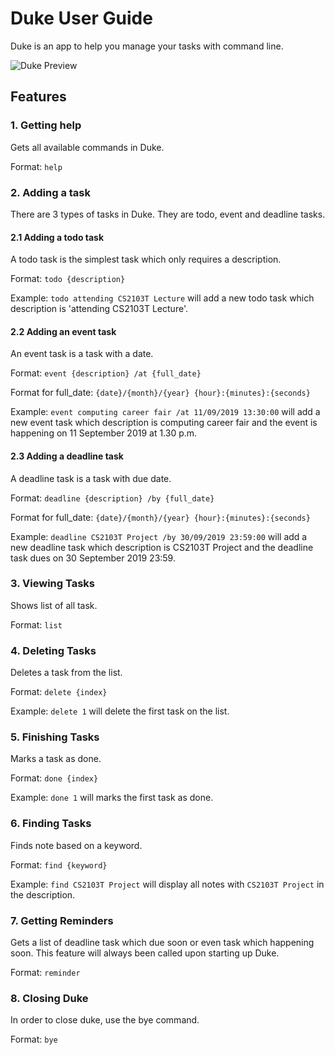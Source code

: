 # Duke User Guide

Duke is an app to help you manage your tasks with command line.

![Duke Preview](/Ui.png)

## Features

### 1. Getting help

Gets all available commands in Duke.

Format: `help`

### 2. Adding a task

There are 3 types of tasks in Duke. They are todo, event and deadline tasks.

#### 2.1 Adding a todo task

A todo task is the simplest task which only requires a description.

Format: `todo {description}`

Example: `todo attending CS2103T Lecture` will add a new todo task which description is 'attending CS2103T Lecture'.

#### 2.2 Adding an event task

An event task is a task with a date.

Format: `event {description} /at {full_date}`

Format for full_date: `{date}/{month}/{year} {hour}:{minutes}:{seconds}`

Example: `event computing career fair /at 11/09/2019 13:30:00` will add a new event task which description is computing career fair and the event is happening on 11 September 2019 at 1.30 p.m.

#### 2.3 Adding a deadline task

A deadline task is a task with due date.

Format: `deadline {description} /by {full_date}`

Format for full_date: `{date}/{month}/{year} {hour}:{minutes}:{seconds}`

Example: `deadline CS2103T Project /by 30/09/2019 23:59:00` will add a new deadline task which description is CS2103T Project and the deadline task dues on 30 September 2019 23:59.

### 3. Viewing Tasks

Shows list of all task.

Format: `list`

### 4. Deleting Tasks

Deletes a task from the list.

Format: `delete {index}`

Example: `delete 1` will delete the first task on the list.

### 5. Finishing Tasks

Marks a task as done.

Format: `done {index}`

Example: `done 1` will marks the first task as done.

### 6. Finding Tasks

Finds note based on a keyword.

Format: `find {keyword}`

Example: `find CS2103T Project` will display all notes with `CS2103T Project` in the description.

### 7. Getting Reminders

Gets a list of deadline task which due soon or even task which happening soon. This feature will always been called upon starting up Duke.

Format: `reminder`

### 8. Closing Duke

In order to close duke, use the bye command.

Format: `bye`
